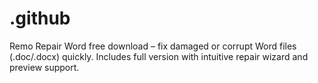# .github
Remo Repair Word free download – fix damaged or corrupt Word files (.doc/.docx) quickly. Includes full version with intuitive repair wizard and preview support.
